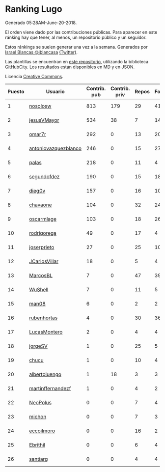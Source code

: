 # Ranking Lugo

Generado 05:28AM-June-20-2018.

El orden viene dado por las contribuciones públicas. Para aparecer en este ránking hay que tener, al menos, un repositorio público y un seguidor.

Estos ránkings se suelen generar una vez a la semana. Generados por [Israel Blancas @iblancasa](https://github.com/iblancasa/) [(Twitter)](https://twitter.com/iblancasa).

Las plantillas se encuentran en [este repositorio](https://github.com/iblancasa/GH-Spanish-Ranking), utilizando la biblioteca [GitHubCity](https://github.com/iblancasa/GitHubCity). Los resultados están disponibles en MD y en JSON.

Licencia [Creative Commons](https://creativecommons.org/licenses/by/4.0/).

| Puesto   |  Usuario  | Contrib. pub | Contrib. priv |Repos| Followers | Desde |  Avatar  |
|----------|-----------|--------------|---------------|-----|-----------|-------|----------|
|1|[nosolosw](https://github.com/nosolosw)|813|179|29|41|2011-01-25|![nosolosw]()|
|2|[jesusVMayor](https://github.com/jesusVMayor)|534|38|7|14|2013-09-05|![jesusVMayor]()|
|3|[omar7r](https://github.com/omar7r)|292|0|13|20|2011-02-25|![omar7r]()|
|4|[antoniovazquezblanco](https://github.com/antoniovazquezblanco)|246|0|15|27|2010-06-13|![antoniovazquezblanco]()|
|5|[palas](https://github.com/palas)|218|0|11|4|2011-02-25|![palas]()|
|6|[segundofdez](https://github.com/segundofdez)|190|0|15|18|2011-06-25|![segundofdez]()|
|7|[dieg0v](https://github.com/dieg0v)|157|0|16|10|2011-06-23|![dieg0v]()|
|8|[chavaone](https://github.com/chavaone)|104|0|32|24|2011-07-28|![chavaone]()|
|9|[oscarmlage](https://github.com/oscarmlage)|103|0|18|26|2009-06-24|![oscarmlage]()|
|10|[rodrigorega](https://github.com/rodrigorega)|49|0|17|4|2013-01-31|![rodrigorega]()|
|11|[joserprieto](https://github.com/joserprieto)|27|0|25|10|2011-10-21|![joserprieto]()|
|12|[JCarlosVillar](https://github.com/JCarlosVillar)|18|0|5|4|2016-04-26|![JCarlosVillar]()|
|13|[MarcosBL](https://github.com/MarcosBL)|7|0|47|39|2010-09-06|![MarcosBL]()|
|14|[WuShell](https://github.com/WuShell)|7|0|11|5|2011-06-25|![WuShell]()|
|15|[man08](https://github.com/man08)|6|0|2|2|2015-07-07|![man08]()|
|16|[rubenhortas](https://github.com/rubenhortas)|4|0|30|36|2013-09-02|![rubenhortas]()|
|17|[LucasMontero](https://github.com/LucasMontero)|2|0|4|4|2014-05-29|![LucasMontero]()|
|18|[jorgeSV](https://github.com/jorgeSV)|1|0|25|5|2013-04-18|![jorgeSV]()|
|19|[chucu](https://github.com/chucu)|1|0|10|4|2012-11-15|![chucu]()|
|20|[albertoluengo](https://github.com/albertoluengo)|1|18|3|3|2012-08-30|![albertoluengo]()|
|21|[martinffernandezf](https://github.com/martinffernandezf)|1|0|4|2|2016-02-08|![martinffernandezf]()|
|22|[NeoPolus](https://github.com/NeoPolus)|0|0|7|4|2012-02-04|![NeoPolus]()|
|23|[michon](https://github.com/michon)|0|0|7|3|2009-04-06|![michon]()|
|24|[eccoilmoro](https://github.com/eccoilmoro)|0|0|16|2|2013-01-28|![eccoilmoro]()|
|25|[Ebrithil](https://github.com/Ebrithil)|0|0|6|4|2008-12-20|![Ebrithil]()|
|26|[santiarg](https://github.com/santiarg)|0|0|4|4|2014-05-16|![santiarg]()|
